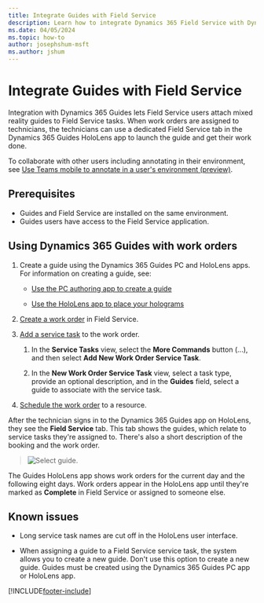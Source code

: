 ```yaml
---
title: Integrate Guides with Field Service
description: Learn how to integrate Dynamics 365 Field Service with Dynamics 365 Guides so technicians can follow a guide while addressing a work order.
ms.date: 04/05/2024
ms.topic: how-to
author: josephshum-msft
ms.author: jshum
---
```


# Integrate Guides with Field Service

Integration with Dynamics 365 Guides lets Field Service users attach mixed reality guides to Field Service tasks. When work orders are assigned to technicians, the technicians can use a dedicated Field Service tab in the Dynamics 365 Guides HoloLens app to launch the guide and get their work done.

To collaborate with other users including annotating in their environment, see [Use Teams mobile to annotate in a user's environment (preview)](annotate-teams-mobile.md).

## Prerequisites

- Guides and Field Service are installed on the same environment.
- Guides users have access to the Field Service application.

## Using Dynamics 365 Guides with work orders

1. Create a guide using the Dynamics 365 Guides PC and HoloLens apps. For information on creating a guide, see:
  
   - [Use the PC authoring app to create a guide](/dynamics365/mixed-reality/guides/pc-app-overview)

   - [Use the HoloLens app to place your holograms](/dynamics365/mixed-reality/guides/hololens-app-overview)

1. [Create a work order](create-work-order.md) in Field Service.

1. [Add a service task](set-up-service-task-types.md) to the work order. 

   1. In the **Service Tasks** view, select the **More Commands** button (...), and then select **Add New Work Order Service Task**.

   1. In the **New Work Order Service Task** view, select a task type, provide an optional description, and in the **Guides** field, select a guide to associate with the service task.

1. [Schedule the work order](schedule-work-order.md) to a resource.

After the technician signs in to the Dynamics 365 Guides app on HoloLens, they see the **Field Service** tab. This tab shows the guides, which relate to service tasks they're assigned to. There's also a short description of the booking and the work order.

   > ![Select guide.](media/field-service-guides-integration-over.png "Select guide")

The Guides HoloLens app shows work orders for the current day and the following eight days. Work orders appear in the HoloLens app until they're marked as **Complete** in Field Service or assigned to someone else.

## Known issues

- Long service task names are cut off in the HoloLens user interface.

- When assigning a guide to a Field Service service task, the system allows you to create a new guide. Don't use this option to create a new guide. Guides must be created using the Dynamics 365 Guides PC app or HoloLens app.

[!INCLUDE[footer-include](../includes/footer-banner.md)]
